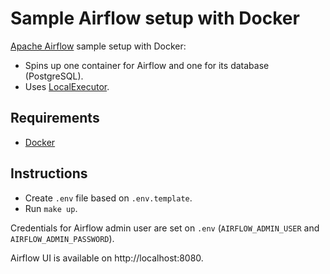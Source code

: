 # Sample Airflow setup with Docker
[Apache Airflow](https://airflow.apache.org/) sample setup with Docker:
- Spins up one container for Airflow and one for its database (PostgreSQL).
- Uses [LocalExecutor](https://airflow.apache.org/docs/apache-airflow/stable/executor/local.html).

## Requirements
- [Docker](https://www.docker.com/)

## Instructions
- Create `.env` file based on `.env.template`.
- Run `make up`.

Credentials for Airflow admin user are set on `.env` (`AIRFLOW_ADMIN_USER` and `AIRFLOW_ADMIN_PASSWORD`).

Airflow UI is available on http://localhost:8080.
